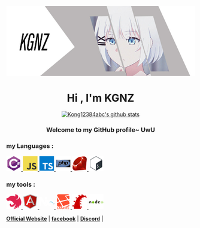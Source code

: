 <p align="center">
  <a href="https://github.com/Kong12384abc"><img src="siesta.jpg" alt="kgnz Banner" /></a>
</p>
<h1 align="center">Hi , I'm KGNZ</h1>
<p align="center">
  <a href="https://github.com/Kong12384abc"><img
      src="https://github-readme-stats.vercel.app/api?username=Kong12384abc&hide_border=true&show_icons=true"
      alt="Kong12384abc's github stats" /></a>
</p>
<h3 align="center">Welcome to my GitHub profile~ UwU</h3>
<h3 align="left">my Languages :</h3>
<p align="center"></p>
<p align="left">
  <a href="https://www.w3schools.com/cs/" target="_blank" rel="noreferrer">
    <img src="https://raw.githubusercontent.com/devicons/devicon/master/icons/csharp/csharp-original.svg" alt="csharp"
      width="40" height="40" />
  </a>
  <a href="https://developer.mozilla.org/en-US/docs/Web/JavaScript" target="_blank" rel="noreferrer">
    <img src="https://raw.githubusercontent.com/devicons/devicon/master/icons/javascript/javascript-original.svg"
      alt="javascript" width="40" height="40" />
  </a>
  <a href="https://www.typescriptlang.org/" target="_blank" rel="noreferrer">
    <img src="https://raw.githubusercontent.com/devicons/devicon/master/icons/typescript/typescript-original.svg"
      alt="typescript" width="40" height="40" />
  </a>
  <a href="https://www.php.net" target="_blank" rel="noreferrer">
    <img src="https://raw.githubusercontent.com/devicons/devicon/master/icons/php/php-original.svg" alt="php" width="40"
      height="40" />
  </a>
  <a href="https://www.ruby-lang.org/en/" target="_blank" rel="noreferrer">
    <img src="https://raw.githubusercontent.com/devicons/devicon/master/icons/ruby/ruby-original.svg" alt="ruby"
      width="40" height="40" />
  </a>
  </a>
  <a href="" target="_blank" rel="noreferrer">
    <img src="https://raw.githubusercontent.com/devicons/devicon/master/icons/bash/bash-original.svg" alt="bash"
      width="40" height="40" />
  </a>
</p>
<h3 align="left">my tools :</h3>
<p align="left">
  <a href="https://nestjs.com/" target="_blank" rel="noreferrer">
    <img src="https://raw.githubusercontent.com/devicons/devicon/master/icons/nestjs/nestjs-plain.svg" alt="nest"
      width="40" height="40" />
  </a>
  <a href="https://angular.io/" target="_blank" rel="noreferrer">
    <img src="https://raw.githubusercontent.com/devicons/devicon/master/icons/angularjs/angularjs-original.svg"
      alt="angular" width="40" height="40" />
  </a>

  <!--start nx -->
  <a href="https://nx.dev" target="_blank" rel="noreferrer">
    <svg alt="nx" width="40" height="40" viewBox="0 0 262 163" class="mr-2">
      <polygon id="Path" fill="#ffffff"
        points="130.68 104.59 97.49 52.71 97.44 96.3 40.24 0 0 0 0 162.57 39.79 162.57 39.92 66.39 96.53 158.26">
      </polygon>
      <polygon id="Path" fill="#ffffff" points="97.5 41.79 137.24 41.79 137.33 41.33 137.33 0 97.54 0 97.49 41.33">
      </polygon>
      <path
        d="M198.66,86.86 C189.139872,86.6795216 180.538723,92.516445 177.19,101.43 C182.764789,93.0931021 193.379673,89.7432211 202.73,93.37 C207.05,95.13 212.73,97.97 217.23,96.45 C212.950306,90.4438814 206.034895,86.8725952 198.66,86.86 L198.66,86.86 Z"
        id="Path" fill="#96D8E9"></path>
      <path
        d="M243.75,106.42 C243.75,101.55 241.1,100.42 235.6,98.42 C231.52,97 226.89,95.4 223.52,91 C222.86,90.13 222.25,89.15 221.6,88.11 C220.14382,85.4164099 218.169266,83.037429 215.79,81.11 C212.58,78.75 208.37,77.6 202.91,77.6 C191.954261,77.6076705 182.084192,84.2206169 177.91,94.35 C183.186964,87.0278244 191.956716,83.0605026 200.940147,83.9314609 C209.923578,84.8024193 217.767888,90.3805017 221.54,98.58 C223.424615,101.689762 227.141337,103.174819 230.65,102.22 C236.02,101.07 235.65,106.15 243.76,107.87 L243.75,106.42 Z"
        id="Path" fill="#48C4E5"></path>
      <path
        d="M261.46,105.38 L261.46,105.27 C261.34,73.03 235.17,45.45 202.91,45.45 C183.207085,45.4363165 164.821777,55.3450614 154,71.81 L153.79,71.45 L137.23,45.45 L97.5,45.4499858 L135.25,104.57 L98.41,162.57 L137,162.57 L153.79,136.78 L170.88,162.57 L209.48,162.57 L174.48,107.49 C173.899005,106.416838 173.583536,105.220114 173.56,104 C173.557346,96.2203871 176.64661,88.7586448 182.147627,83.2576275 C187.648645,77.7566101 195.110387,74.6673462 202.89,74.67 C219.11,74.67 221.82,84.37 225.32,88.93 C232.23,97.93 246.03,93.99 246.03,105.73 L246.03,105.73 C246.071086,108.480945 247.576662,111.001004 249.979593,112.340896 C252.382524,113.680787 255.317747,113.636949 257.679593,112.225896 C260.041438,110.814842 261.471086,108.250945 261.43,105.5 L261.43,105.5 L261.43,105.38 L261.46,105.38 Z"
        id="Path" fill="#ffffff"></path>
      <path
        d="M261.5,113.68 C261.892278,116.421801 261.504116,119.218653 260.38,121.75 C258.18,126.84 254.51,125.14 254.51,125.14 C254.51,125.14 251.35,123.6 253.27,120.65 C255.4,117.36 259.61,117.74 261.5,113.68 Z"
        id="Path" fill="#022f56"></path>
    </svg>

  </a>
  <!--end nx-->

  <a href="https://laravel.com/" target="_blank" rel="noreferrer">
    <img src="https://raw.githubusercontent.com/devicons/devicon/master/icons/laravel/laravel-plain-wordmark.svg"
      alt="laravel" width="40" height="40" />
  </a>
  <a href="https://rubyonrails.org/" target="_blank" rel="noreferrer">
    <img src="https://raw.githubusercontent.com/devicons/devicon/master/icons/rails/rails-plain.svg" alt="railsl"
      width="40" height="40" />
  </a>
  <a href="https://nodejs.org" target="_blank" rel="noreferrer">
    <img src="https://raw.githubusercontent.com/devicons/devicon/master/icons/nodejs/nodejs-original-wordmark.svg"
      alt="nodejs" width="40" height="40" />
  </a>
</p>
<p="center">
  <strong><a href="http://www.kgnz.xyz">Official Website</a></strong> |
  <strong><a href="https://www.facebook.com/Kong12384abc/">facebook</a></strong>
  | <strong><a href="https://www.dsc.bio/Kong12384abc">Discord</a></strong> |
  </p>
